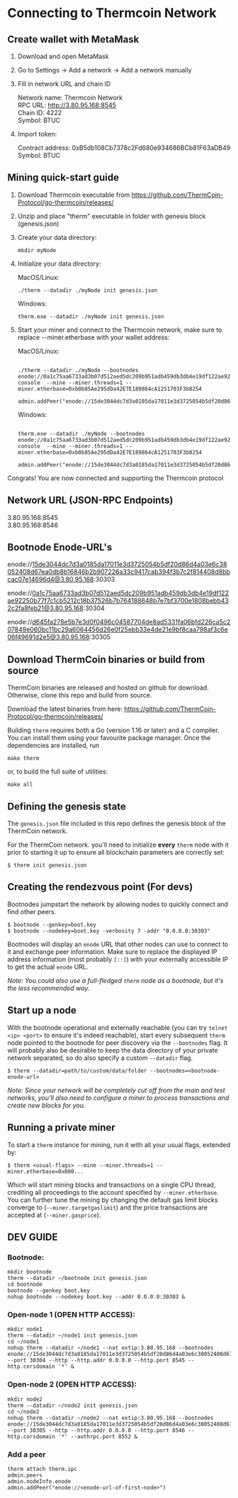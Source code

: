# Connecting to Thermcoin Network

## Create wallet with MetaMask

1. Download and open MetaMask

2. Go to Settings -> Add a network -> Add a network manually

3. Fill in network URL and chain ID

   Network name: Thermcoin Network <br/>
   RPC URL: http://3.80.95.168:8545 <br/>
   Chain ID: 4222 <br/>
   Symbol: BTUC <br/>
   
4. Import token:

   Contract address: 0xB5db108Cb7378c2Fd680e934686BCb81F63aDB49 <br/>
   Symbol: BTUC <br/>

## Mining quick-start guide

1. Download Thermcoin executable from https://github.com/ThermCoin-Protocol/go-thermcoin/releases/

2. Unzip and place "therm" executable in folder with genesis block (genesis.json)

3. Create your data directory:

   ```shell
   mkdir myNode
   ```
   
4. Initialize your data directory: <br/>

   MacOS/Linux:
   ```shell
   ./therm --datadir ./myNode init genesis.json
   ```
   
   Windows:
   ```shell
   therm.exe --datadir ./myNode init genesis.json
   ```
   
5. Start your miner and connect to the Thermcoin network, make sure to replace --miner.etherbase with your wallet address:

   MacOS/Linux:
   ```shell
   
   ./therm --datadir ./myNode --bootnodes enode://0a1c75aa6733ad3b07d512aed5dc209b951adb459db3db4e19df122ae92250b77f7c1cb5212c18b37526b7b764188648b7e7bf3700e1808bebb432c2fa8feb21@3.80.95.168:30304 console  --mine --miner.threads=1 --miner.etherbase=0xb0b85Ae295dDa42E7E189864cA1251703F3b8254

   admin.addPeer("enode://15de3044dc7d3a0185da17011e3d3725054b5df20d86d4a03e6c38052408d67ea0db8b16846b2b907226a33c9417cab394f3b7c2f814408d8bbcac07e14696d4@3.80.95.168:30303")

   ```
   
   Windows:
   ```shell
   
   therm.exe --datadir ./myNode --bootnodes enode://0a1c75aa6733ad3b07d512aed5dc209b951adb459db3db4e19df122ae92250b77f7c1cb5212c18b37526b7b764188648b7e7bf3700e1808bebb432c2fa8feb21@3.80.95.168:30304 console  --mine --miner.threads=1 --miner.etherbase=0xb0b85Ae295dDa42E7E189864cA1251703F3b8254

   admin.addPeer("enode://15de3044dc7d3a0185da17011e3d3725054b5df20d86d4a03e6c38052408d67ea0db8b16846b2b907226a33c9417cab394f3b7c2f814408d8bbcac07e14696d4@3.80.95.168:30303")

   ```

Congrats! You are now connected and supporting the Thermcoin protocol

## Network URL (JSON-RPC Endpoints)

3.80.95.168:8545 <br/>
3.80.95.168:8546 <br/>

## Bootnode Enode-URL's

enode://15de3044dc7d3a0185da17011e3d3725054b5df20d86d4a03e6c38052408d67ea0db8b16846b2b907226a33c9417cab394f3b7c2f814408d8bbcac07e14696d4@3.80.95.168:30303 <br/>

enode://0a1c75aa6733ad3b07d512aed5dc209b951adb459db3db4e19df122ae92250b77f7c1cb5212c18b37526b7b764188648b7e7bf3700e1808bebb432c2fa8feb21@3.80.95.168:30304 <br/>

enode://d645fa278e5b7e3d0f0496c04587704de8ad5331fa06bfd226ca5c207849e060bc11bc29a6064456d26e0f25ebb33e4de21e9bf8caa798af3c6e06f49691d2e5@3.80.95.168:30305 <br/>

## Download ThermCoin binaries or build from source

ThermCoin binaries are released and hosted on github for download. Otherwise, clone this repo and
build from source.

Download the latest binaries from here:
https://github.com/ThermCoin-Protocol/go-thermcoin/releases/

Building `therm` requires both a Go (version 1.16 or later) and a C compiler. You can install
them using your favourite package manager. Once the dependencies are installed, run

```shell
make therm
```

or, to build the full suite of utilities:

```shell
make all
```

## Defining the genesis state

The `genesis.json` file included in this repo defines the genesis block of the ThermCoin network.

For the ThermCoin network. you'll need to initialize **every**
`therm` node with it prior to starting it up to ensure all blockchain parameters are correctly
set:

```shell
$ therm init genesis.json
```

## Creating the rendezvous point (For devs)

Bootnodes jumpstart the network by allowing nodes to quickly connect and find other peers.

```shell
$ bootnode --genkey=boot.key
$ bootnode --nodekey=boot.key -verbosity 7 -addr "0.0.0.0:30303"
```

Bootnodes will display an `enode` URL that other nodes can use to connect to it and exchange peer information. Make sure to
replace the displayed IP address information (most probably `[::]`) with your externally
accessible IP to get the actual `enode` URL.

_Note: You could also use a full-fledged `therm` node as a bootnode, but it's the less
recommended way._

## Start up a node

With the bootnode operational and externally reachable (you can try
`telnet <ip> <port>` to ensure it's indeed reachable), start every subsequent `therm`
node pointed to the bootnode for peer discovery via the `--bootnodes` flag. It will
probably also be desirable to keep the data directory of your private network separated, so
do also specify a custom `--datadir` flag.

```shell
$ therm --datadir=path/to/custom/data/folder --bootnodes=<bootnode-enode-url>
```

_Note: Since your network will be completely cut off from the main and test networks, you'll
also need to configure a miner to process transactions and create new blocks for you._

## Running a private miner

To start a `therm` instance for mining, run it with all your usual flags, extended by:

```shell
$ therm <usual-flags> --mine --miner.threads=1 --miner.etherbase=0x000...
```

Which will start mining blocks and transactions on a single CPU thread, crediting all
proceedings to the account specified by `--miner.etherbase`. You can further tune the mining
by changing the default gas limit blocks converge to (`--miner.targetgaslimit`) and the price
transactions are accepted at (`--miner.gasprice`).

## DEV GUIDE

### Bootnode:

```shell
mkdir bootnode
therm --datadir ~/bootnode init genesis.json
cd bootnode
bootnode --genkey boot.key
nohup bootnode --nodekey boot.key --addr 0.0.0.0:30303 &
```

### Open-node 1 (OPEN HTTP ACCESS):

```shell
mkdir node1
therm --datadir ~/node1 init genesis.json
cd ~/node1
nohup therm --datadir ~/node1 --nat extip:3.80.95.168 --bootnodes enode://15de3044dc7d3a0185da17011e3d3725054b5df20d86d4a03e6c38052408d67ea0db8b16846b2b907226a33c9417cab394f3b7c2f814408d8bbcac07e14696d4@3.80.95.168:30303 --port 30304 --http --http.addr 0.0.0.0 --http.port 8545 --http.corsdomain '*' &
```

### Open-node 2 (OPEN HTTP ACCESS):

```shell
mkdir node2
therm --datadir ~/node2 init genesis.json
cd ~/node2
nohup therm --datadir ~/node2 --nat extip:3.80.95.168 --bootnodes enode://15de3044dc7d3a0185da17011e3d3725054b5df20d86d4a03e6c38052408d67ea0db8b16846b2b907226a33c9417cab394f3b7c2f814408d8bbcac07e14696d4@3.80.95.168:30303 --port 30305 --http --http.addr 0.0.0.0 --http.port 8546 --http.corsdomain '*' --authrpc.port 8552 &
```

### Add a peer

```shell
therm attach therm.ipc
admin.peers
admin.nodeInfo.enode
admin.addPeer("enode://<enode-url-of-first-node>")
```
